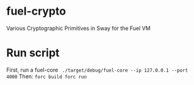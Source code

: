 # fuel-crypto
Various Cryptographic Primitives in Sway for the Fuel VM

# Run script
First, run a fuel-core
`` ./target/debug/fuel-core --ip 127.0.0.1 --port 4000``
Then:
``
forc build
forc run
``